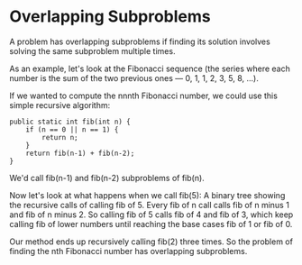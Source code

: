 # Overlapping Subproblems

A problem has overlapping subproblems if finding its solution involves solving the same subproblem multiple times.

As an example, let's look at the Fibonacci sequence (the series where each number is the sum of the two previous ones — 
0, 1, 1, 2, 3, 5, 8, ...).

If we wanted to compute the nnnth Fibonacci number, we could use this simple recursive algorithm:
```
public static int fib(int n) {
    if (n == 0 || n == 1) {
        return n;
    }
    return fib(n-1) + fib(n-2);
}
```

We'd call fib(n-1) and fib(n-2) subproblems of fib(n).

Now let's look at what happens when we call fib(5):
A binary tree showing the recursive calls of calling fib of 5. Every fib of n call calls fib of n minus 1 and fib of n 
minus 2. So calling fib of 5 calls fib of 4 and fib of 3, which keep calling fib of lower numbers until reaching the 
base cases fib of 1 or fib of 0.

Our method ends up recursively calling fib(2) three times. So the problem of finding the nth Fibonacci number has 
overlapping subproblems. 
